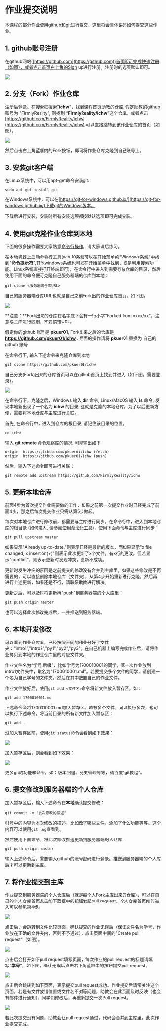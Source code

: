 # 作业提交说明

本课程的部分作业使用github和git进行提交，这里将会具体讲述如何提交这些作业。

## 1. github账号注册

在github网站([https://github.com](https://github.com))首页即可完成快速注册（如图），或者点击首页右上角的Sign up进行注册。注册时的选项默认即可。

![](images/github-index.jpg)

## 2. 分支（Fork）作业仓库

注册后登录。在搜索框搜索"**ichw**"，找到课程首页助教的仓库, 假定助教的github账号为 "FirmlyReality", 则找到 “**FirmlyReality/ichw**”这个仓库。或者点击 [https://github.com/FirmlyReality/ichw](https://github.com/FirmlyReality/ichw) 可以直接跳转到该作业仓库的首页（如图）。

![](images/ichw-index.jpg)

然后点击右上角蓝框内的Fork按钮，即可将作业仓库克隆到自己账号上。

## 3. 安装git客户端

在Linux系统中，可以用apt-get命令安装git:

```
sudo apt-get install git
```

在Windows系统中，可以在[https://git-for-windows.github.io/](https://git-for-windows.github.io/)下载git的Windows版本。

下载后进行安装，安装时所有安装选项都按默认选项即可完成安装。

## 4. 使用git克隆作业仓库到本地

下面的很多操作需要大家熟悉[命令行操作](cmd.md)，请大家课后练习。

在本地机器上启动命令行工具(win 10系统可以在开始菜单的"Windows系统"中找到"**命令提示符**",其他windows系统也可以在开始菜单中找到，或是利用搜索功能。Linux系统直接打开终端即可)，在命令行中进入到需要存放仓库的目录，然后使用下面的命令便可克隆自己服务器端的仓库到本地：

```
git clone <服务器端仓库URL>
```

自己的服务器端仓库URL也就是自己之前Fork出的作业仓库首页，如下图。

![](images/ichw-cloneurl.png)

**注意：**Fork出来的仓库在名字底下会有一行小字“Forked from xxxx/xx”，注意与主库进行区别，不要搞错URL。

假定你的github 账号是 **pkuer01**, Fork出来之后的仓库是
**https://github.com/pkuer01/ichw** . 后面的操作请将 **pkuer01** 替换为
自己的github 账号

在命令行下, 输入下述命令来克隆仓库到本地

```
git clone https://github.com/pkuer01/ichw
```

自己分支(Fork)出来的仓库首页可以在github首页上找到并进入（如下图，需要登录）。

![](images/ichw-forkrepo.png)

在命令行下，克隆之后，Windows 输入 **dir** 命令, Linux/MacOS 输入 **ls** 命令, 发现本地新出现了一个名为 **ichw** 的目录, 这就是克隆的本地仓库。为了以后更新方便，需要将本地仓库与主库进行关联。

首先, 在命令行中，进入到仓库的根目录, 请记住该目录的位置。

```
cd ichw
```

输入 **git remote** 命令观察库的情况, 可能输出如下

```
origin	https://github.com/pkuer01/ichw (fetch)
origin	https://github.com/pkuer01/ichw (push)
```

然后，输入下述命令即可进行关联：

```
git remote add upstream https://github.com/FirmlyReality/ichw
```

## 5. 更新本地仓库

前面4步为首次提交作业需要做的工作，如果之前第一次提交作业时已经完成了前面4步，那之后每次提交作业只需从第5步做起。

每次对本地仓库进行修改前，都需要与主库进行同步。在命令行中，进入到本地仓库的根目录 (如何进入, 请参阅[使用命令行工具](cmd.md))，使用下面命令与主库进行同步：

```
git pull upstream master
```

如果显示"Already up-to-date."则表示已经是最新的版本，而如果显示"x file changed, x insertion(+)"则表示此次更新了x个文件，有x行的更改。但若显示"conflict"，则表示更新时发现冲突，更新不成功。

更新时发生冲突的原因是之前提交的修改没有合并到主库里，如果这些修改是不再需要的，可以直接删除本地仓库（文件夹），从第4步开始重新进行克隆，然后再进行上述更新，如果还是不行，请联系助教进行解决。

更新之后，可以及时将更新再"push"到服务器端的个人库里：

```
git push origin master
```

也可以选择此次修改完成后，一并推送到服务器端。

## 6. 本地开发修改

可以看到作业仓库里，已经按照不同的作业分好了文件夹：“intro1”,"intro2","py1","py2","py3"。在自己机器上编写完成作业后，请将作业拷贝到本地的作业仓库里的对应文件夹。

作业文件名为“学号.后缀”，比如学号为1700010001的同学，第一次作业放到intro1文件夹中，取名为"1700010001.md"。若要提交多个文件的同学，请创建一个名为自己学号的文件夹，然后在其中放置自己的作业文件。

作业文件放好后，使用`git add <文件名>`命令将新文件放入暂存区，如：

```
git add 1700010001.md
```

上述命令会将1700010001.md加入暂存区。若有多个文件，可以执行多次，也可以执行下述命令，将当前目录的所有新文件加入暂存区：

```
git add .
```

没加入暂存区前，使用`git status`命令会看到如下效果：

![](images/ichw-status1.jpg)

加入暂存区后，则会看到如下效果：

![](images/ichw-status2.jpg)

更多git的功能和命令，如：版本回退、分支管理等等，请百度“git教程”。

## 6. 提交修改到服务器端的个人仓库

加入暂存区后，输入下述命令在**本地**确认提交修改：

```
git commit -m "此次修改的描述"
```

引号中的内容为本次修改的描述，比如改了哪些文件，添加了什么功能等等。这个内容可以使用`git log`查看到。

然后使用下面命令，将此次修改推送更新到服务器端的人仓库：

```
git push origin master
```

输入上述命令后，需要输入github的账号密码进行登录。推送到服务器端的个人库后才可以更新到主库。

## 7. 将作业提交到主库

作业提交到服务器端的个人仓库后（就是每个人Fork主库出来的仓库），可以在自己的个人仓库首页点击如下蓝框中的按钮发起pull request。个人仓库首页如何进入可以参见第4步。

![](images/ichw-pullrequest1.png)

点击后，会跳转到文件比较页面，确认提交的作业无误后（保证文件名为学号，作业放在正确的文件夹内，否则不予通过），点击页面中间的"Create pull request"（如图）。

![](images/ichw-pullrequest2.png)

点击后会打开如下pull request填写页面，每次作业的pull request的标题请填写“**学号**”，如下图，确认无误后点击右下角蓝框中的按钮提交pull request。

![](images/ichw-pullrequest3.png)

点击后会跳转到如下页面，表示提交pull request成功。作业提交后请常关注这个页面，若是有文件放错位置或文件名不对等问题，助教会在此页面及时反映（也会有邮件进行通知），同学们修改后，再重新提交一次Pull request。

![](images/ichw-pullrequest4.png)

若此次提交没有问题，助教会让pull request通过，代码会合并到主库里，此次作业提交完成。
